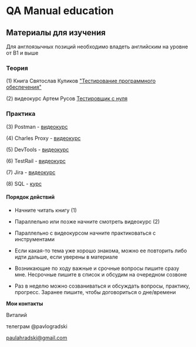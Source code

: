 # QA Manual education

## Материалы для изучения

Для англоязычных позиций необходимо владеть английским на уровне от В1 и выше

### Теория

(1) Книга Святослав Куликов ["Тестирование программного обеспечения"](http://svyatoslav.biz/software_testing_book/)

(2) видеокурс Артем Русов [Тестировщик с нуля](https://www.youtube.com/watch?v=CrfRUS2oudE&list=PLKbJd47Kcbju2Vhi-FL7AI14vItVmGYk-)



### Практика 

(3) Postman - [видеокурс](https://youtu.be/VywxIQ2ZXw4) 

(4) Charles Proxy - [видеокурс](https://youtube.com/playlist?list=PLNRoIKv4RbroQ51nSWoXKLHGMKjOqjrry)

(5) DevTools - [видеокурс](https://www.youtube.com/watch?v=oIrDcE4tG5A)

(6) TestRail - [видеокурс](https://www.youtube.com/watch?v=47wjXA_hFaM&list=PLL34mf651faM7lfOAmuT0t7q7CS-Y1v63)

(7) Jira - [видеокурс](https://youtube.com/playlist?list=PLL34mf651faOpDaNGr4tt6FF_nUYb7ypt)

(8) SQL - [курс](https://www.w3schools.com/sql/)


#### Порядок действий 

- Начните читать книгу (1)

- Параллельно или позже начните смотреть видеокурс (2) 

- Параллельно с видеокурсом начните практиковаться с инструментами 

- Если какая-то тема уже хорошо знакома, можно ее повторить либо идти дальше, если уверены в материале

- Возникающие по ходу важные и срочные вопросы пишите сразу мне. Несрочные пишите в список и обсудим на очередном созвоне

- Раз в неделю можно созваниваться и обсуждать вопросы, практику, прогресс. Заранее пишите, чтобы договориться о дне/времени 



**Мои контакты**

Виталий 

телеграм @pavlogradski

paulahradski@gmail.com
